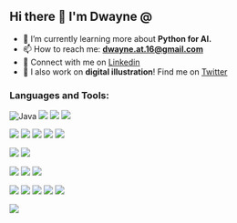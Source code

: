 
## Hi there 👋 I'm Dwayne @

- 🌱 I’m currently learning more about **Python for AI.**
- 📫 How to reach me: **dwayne.at.16@gmail.com**
- 👥 Connect with me on <a href="https://linkedin.com/in/dwayne-arroba" target="blank"><img align="center"/>Linkedin</a>
- 🎨 I also work on <strong>digital illustration</strong>! Find me on <a href="https://www.twitter.com/dwaynekoya" target="blank">Twitter</a>


<h3 align="left">Languages and Tools:</h3>

![Java](https://img.shields.io/badge/java-%23ED8B00.svg?style=for-the-badge&logo=openjdk&logoColor=white) <img src="https://img.shields.io/badge/Python-FFD43B?style=for-the-badge&logo=python&logoColor=blue"> <img src="https://img.shields.io/badge/Pandas-2C2D72?style=for-the-badge&logo=pandas&logoColor=white"> <img src="https://img.shields.io/badge/PHP-777BB4?style=for-the-badge&logo=php&logoColor=white">

<img src="https://img.shields.io/badge/HTML5-E34F26?style=for-the-badge&logo=html5&logoColor=white"> <img src="https://img.shields.io/badge/CSS3-1572B6?style=for-the-badge&logo=css3&logoColor=white"> <img src="https://img.shields.io/badge/JavaScript-323330?style=for-the-badge&logo=javascript&logoColor=F7DF1E"> <img src="https://img.shields.io/badge/React-20232A?style=for-the-badge&logo=react&logoColor=61DAFB"> <img src="https://img.shields.io/badge/Sass-CC6699?style=for-the-badge&logo=sass&logoColor=white">

<img src="https://img.shields.io/badge/dialogflow-FF9800?style=for-the-badge&logo=dialogflow&logoColor=white"> <img src="https://img.shields.io/badge/microsoft%20azure-0089D6?style=for-the-badge&logo=microsoft-azure&logoColor=white"> 

<img src="https://img.shields.io/badge/MongoDB-4EA94B?style=for-the-badge&logo=mongodb&logoColor=white"> <img src="https://img.shields.io/badge/MySQL-005C84?style=for-the-badge&logo=mysql&logoColor=white"> <img src="https://img.shields.io/badge/Sqlite-003B57?style=for-the-badge&logo=sqlite&logoColor=white">

<img src="https://img.shields.io/badge/conda-342B029.svg?&style=for-the-badge&logo=anaconda&logoColor=white"> <img src="https://img.shields.io/badge/Android_Studio-3DDC84?style=for-the-badge&logo=android-studio&logoColor=white"> <img src="https://img.shields.io/badge/IntelliJ_IDEA-000000.svg?style=for-the-badge&logo=intellij-idea&logoColor=white"> <img src="https://img.shields.io/badge/apache%20netbeans-1B6AC6?style=for-the-badge&logo=apache%20netbeans%20IDE&logoColor=white"> <img src="https://img.shields.io/badge/VSCode-0078D4?style=for-the-badge&logo=visual%20studio%20code&logoColor=white">

<img src="https://pbs.twimg.com/media/GVmvHQNXYAACGGD?format=jpg&name=large">


